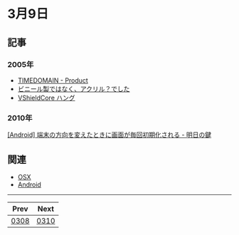# 3月9日

## 記事

### 2005年

- [TIMEDOMAIN - Product](http://kjunichi.cocolog-nifty.com/misc/2005/03/timedomain__pro.html)
- [ビニール製ではなく、アクリル？でした](http://kjunichi.cocolog-nifty.com/misc/2005/03/post_1.html)
- [VShieldCore ハング](http://kjunichi.cocolog-nifty.com/misc/2005/03/vshieldcore_.html)

### 2010年

[[Android] 端末の方向を変えたときに画面が毎回初期化される - 明日の鍵](http://kjunichi.cocolog-nifty.com/misc/2010/03/android---04af.html)

## 関連

- [OSX]()
- [Android]()

----
|Prev|Next|
|----|----|
|[0308](https://gist.github.com/kjunichi/9519761)|[0310](https://gist.github.com/kjunichi/9519674)
